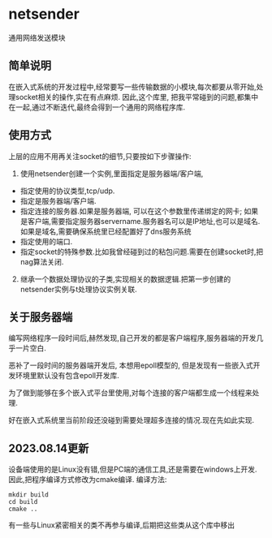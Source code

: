 # netsender
通用网络发送模块

## 简单说明
在嵌入式系统的开发过程中,经常要写一些传输数据的小模块,每次都要从零开始,处理socket相关的操作,实在有点麻烦.
因此,这个库里, 把我平常碰到的问题,都集中在一起,通过不断迭代,最终会得到一个通用的网络程序库.


## 使用方式
上层的应用不用再关注socket的细节,只要按如下步骤操作:
1. 使用netsender创建一个实例,里面指定是服务器端/客户端,
  - 指定使用的协议类型,tcp/udp.
  - 指定是服务器端/客户端.
  - 指定连接的服务器.如果是服务器端, 可以在这个参数里传递绑定的网卡; 如果是客户端,需要指定服务器servername.服务器名可以是IP地址,也可以是域名.如果是域名,需要确保系统里已经配置好了dns服务系统
  - 指定使用的端口.
  - 指定socket的特殊参数.比如我曾经碰到过的粘包问题.需要在创建socket时,把nag算法关闭.
2. 继承一个数据处理协议的子类,实现相关的数据逻辑.把第一步创建的netsender实例与t处理协议实例关联.


## 关于服务器端
编写网络程序一段时间后,赫然发现,自己开发的都是客户端程序,服务器端的开发几乎一片空白.

恶补了一段时间的服务器端开发后, 本想用epoll模型的, 但是发现有一些嵌入式开发环境里默认没有包含epoll开发库.

为了做到能够在多个嵌入式平台里使用,对每个连接的客户端都生成一个线程来处理.

好在嵌入式系统里当前阶段还没碰到需要处理超多连接的情况.现在先如此实现.


## 2023.08.14更新

设备端使用的是Linux没有错,但是PC端的通信工具,还是需要在windows上开发.
因此,把程序编译方式修改为cmake编译.
编译方法:

```
mkdir build
cd build
cmake ..

```

有一些与Linux紧密相关的类不再参与编译,后期把这些类从这个库中移出

